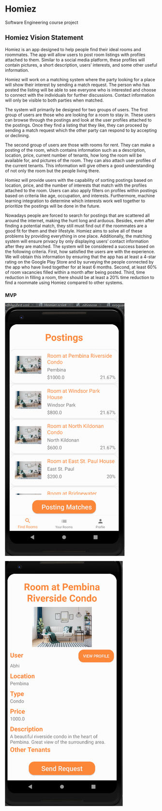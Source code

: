 # Homiez

Software Engineering course project

## Homiez Vision Statement

Homiez is an app designed to help people find their ideal rooms and roommates. The app will allow users to post room listings with profiles attached to them. Similar to a social media platform, these profiles will contain pictures, a short description, users’ interests, and some other useful information.

Homiez will work on a matching system where the party looking for a place will show their interest by sending a match request. The person who has posted the listing will be able to see everyone who is interested and choose to connect with the individuals for further discussions. Contact information will only be visible to both parties when matched.

The system will primarily be designed for two groups of users. The first group of users are those who are looking for a room to stay in. These users can browse through the postings and look at the user profiles attached to the postings. Once they find a listing that they like, they can proceed by sending a match request which the other party can respond to by accepting or declining.

The second group of users are those with rooms for rent. They can make a posting of the room, which contains information such as a description, location, price, current number of tenants, how long the room will be available for, and pictures of the room. They can also attach user profiles of the current tenants. This information will give others a good understanding of not only the room but the people living there.

Homiez will provide users with the capability of sorting postings based on location, price, and the number of interests that match with the profiles attached to the room. Users can also apply filters on profiles within postings based on criteria like age, occupation, and interests. Furthermore, machine learning integration to determine which interests work well together to prioritize the postings will be done in the future.

Nowadays people are forced to search for postings that are scattered all around the internet, making the hunt long and arduous. Besides, even after finding a potential match, they still must find out if the roommates are a good fit for them and their lifestyle. Homiez aims to solve all of these problems by providing everything in one place. Additionally, the matching system will ensure privacy by only displaying users’ contact information after they are matched.
The system will be considered a success based on the following criteria. First, how satisfied the users are with the experience. We will obtain this information by ensuring that the app has at least a 4-star rating on the Google Play Store and by surveying the people connected by the app who have lived together for at least 6 months. Second, at least 60% of room vacancies filled within a month after being posted. Third, time reduction in filling a room, there should be at least a 20% time reduction to find a roommate using Homiez compared to other systems.

### MVP

![sample1](/samples/sample1.png)

![sample2](/samples/sample2.png)
